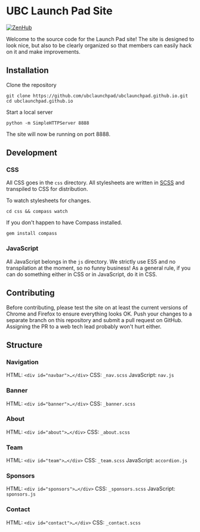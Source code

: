 # UBC Launch Pad Site
[![ZenHub](https://img.shields.io/badge/Shipping_faster_with-ZenHub-5e60ba.svg?style=flat)](https://zenhub.com)

Welcome to the source code for the Launch Pad site! The site is designed to look nice, but also to be clearly organized so that members can easily hack on it and make improvements.

## Installation

Clone the repository
```
git clone https://github.com/ubclaunchpad/ubclaunchpad.github.io.git
cd ubclaunchpad.github.io
```

Start a local server
```
python -m SimpleHTTPServer 8888
```

The site will now be running on port 8888.

## Development

### CSS
All CSS goes in the `css` directory. All stylesheets are written in [SCSS](http://sass-lang.com) and transpiled to CSS for distribution.

To watch stylesheets for changes.
```
cd css && compass watch
```

If you don't happen to have Compass installed.
```
gem install compass
```

### JavaScript
All JavaScript belongs in the `js` directory. We strictly use ES5 and no transpilation at the moment, so no funny business! As a general rule, if you can do something either in CSS or in JavaScript, do it in CSS.

## Contributing

Before contributing, please test the site on at least the current versions of Chrome and Firefox to ensure everything looks OK. Push your changes to a separate branch on this repository and submit a pull request on GitHub. Assigning the PR to a web tech lead probably won't hurt either.

## Structure

### Navigation
HTML: `<div id="navbar">…</div>`
CSS: `_nav.scss`
JavaScript: `nav.js`

### Banner
HTML: `<div id="banner">…</div>`
CSS: `_banner.scss`

### About
HTML: `<div id="about">…</div>`
CSS: `_about.scss`

### Team
HTML: `<div id="team">…</div>`
CSS: `_team.scss`
JavaScript: `accordion.js`

### Sponsors
HTML: `<div id="sponsors">…</div>`
CSS: `_sponsors.scss`
JavaScript: `sponsors.js`

### Contact
HTML: `<div id="contact">…</div>`
CSS: `_contact.scss`
